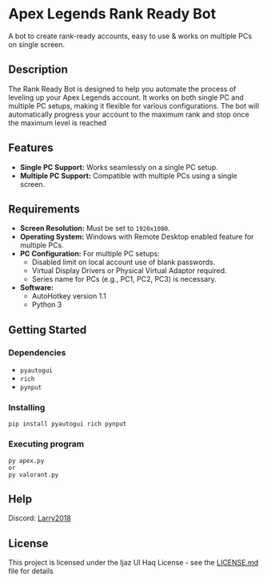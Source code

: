 # Apex Legends Rank Ready Bot

A bot to create rank-ready accounts, easy to use & works on multiple PCs on single screen.

## Description

The Rank Ready Bot is designed to help you automate the process of leveling up your Apex Legends account. It works on both single PC and multiple PC setups, making it flexible for various configurations. The bot will automatically progress your account to the maximum rank and stop once the maximum level is reached

## Features

- **Single PC Support:** Works seamlessly on a single PC setup.
- **Multiple PC Support:** Compatible with multiple PCs using a single screen.

## Requirements
- **Screen Resolution:** Must be set to `1920x1080`.
- **Operating System:** Windows with Remote Desktop enabled feature for multiple PCs.
- **PC Configuration:** For multiple PC setups:
    - Disabled limit on local account use of blank passwords.
    - Virtual Display Drivers or Physical Virtual Adaptor required.
    - Series name for PCs (e.g., PC1, PC2, PC3) is necessary.
- **Software:**
    - AutoHotkey version 1.1
    - Python 3
## Getting Started

### Dependencies

- `pyautogui`
- `rich`
- `pynput`

### Installing

```
pip install pyautogui rich pynput
```

### Executing program

```
py apex.py 
or
py valorant.py
```

## Help

Discord: [Larry2018](https://discord.com/users/521582566642417684)

## License

This project is licensed under the Ijaz Ul Haq License - see the [LICENSE.md](https://github.com/EjazEkay/ApexLegendsXpGainer?tab=License-1-ov-file) file for details
